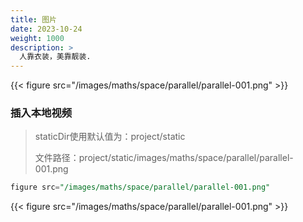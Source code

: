 ```yaml
---
title: 图片
date: 2023-10-24
weight: 1000
description: >
  人靠衣装，美靠靓装.
---
```

{{< figure src="/images/maths/space/parallel/parallel-001.png" >}}

### 插入本地视频
> staticDir使用默认值为：project/static
>
> 文件路径：project/static/images/maths/space/parallel/parallel-001.png
```sql
figure src="/images/maths/space/parallel/parallel-001.png"
```

{{< figure src="/images/maths/space/parallel/parallel-001.png" >}}
